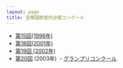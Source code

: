 ```yaml
---
layout: page
title: 宝塚国際室内合唱コンクール
---
```

-   [第15回(1998年)](takarazuka-1998/)
-   [第18回(2001年)](ticc-2001/)
-   [第19回 (2002年)](ticc-2002/)
-   [第20回](takarazuka-2003-0726/) (2003年) ・[グランプリコンクール](takarazuka-2003-0727/)
